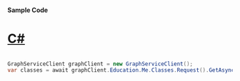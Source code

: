 #### Sample Code
# [C#](#tab/Csharp)

```C#

GraphServiceClient graphClient = new GraphServiceClient();
var classes = await graphClient.Education.Me.Classes.Request().GetAsync();

```